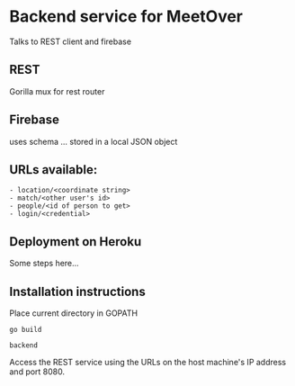 # Backend service for MeetOver
Talks to REST client and firebase
## REST
Gorilla mux for rest router

## Firebase
uses schema ...
stored in a local JSON object

## URLs available:
    - location/<coordinate string>
    - match/<other user's id>
    - people/<id of person to get>
    - login/<credential>

## Deployment on Heroku
Some steps here...

## Installation instructions
Place current directory in GOPATH

``go build ``

``backend``

Access the REST service using the URLs on the host machine's IP address and port 8080.